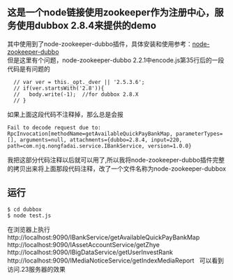## 这是一个node链接使用zookeeper作为注册中心，服务使用dubbox 2.8.4来提供的demo 
其中使用到了node-zookeeper-dubbo插件，具体安装和使用参考：[node-zookeeper-dubbo](https://github.com/p412726700/node-zookeeper-dubbo)  
但是这里有个问题，node-zookeeper-dubbo 2.2.1中encode.js第35行后的一段代码是有问题的
```
  // var ver = this._opt._dver || '2.5.3.6';
  // if(ver.startsWith('2.8')){
  //   body.write(-1);  //for dubbox 2.8.X
  // }
```
如果上面这段代码不注释掉，那么总是会报
```
Fail to decode request due to: RpcInvocation[methodName=getAvailableQuickPayBankMap, parameterTypes=[], arguments=null, attachments={dubbo=2.8.4, input=220, path=com.njq.nongfadai.service.IBankService, version=1.0.0}
```
我把这部分代码注释以后就可以用了,所以我将node-zookeeper-dubbo插件完整的拷贝出来将上面那段代码注释，改了一个文件名称为node-zookeeper-dubbox

## 运行
```
$ cd dubbox 
$ node test.js
```
在浏览器上执行
http://localhost:9090/IBankService/getAvailableQuickPayBankMap  
http://localhost:9090/IAssetAccountService/getZhye  
http://localhost:9090/IBigDataService/getUserInvestRank  
http://localhost:9090/IMediaNoticeService/getIndexMediaReport  
可以看到访问.23服务器的效果
